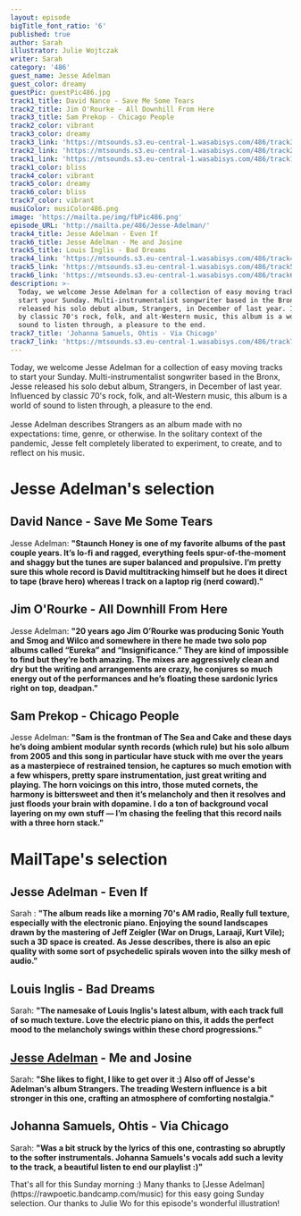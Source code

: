 ```yaml
---
layout: episode
bigTitle_font_ratio: '6'
published: true
author: Sarah
illustrator: Julie Wojtczak
writer: Sarah
category: '486'
guest_name: Jesse Adelman
guest_color: dreamy
guestPic: guestPic486.jpg
track1_title: David Nance - Save Me Some Tears
track2_title: Jim O'Rourke - All Downhill From Here
track3_title: Sam Prekop - Chicago People
track2_color: vibrant
track3_color: dreamy
track3_link: 'https://mtsounds.s3.eu-central-1.wasabisys.com/486/track3.mp3'
track2_link: 'https://mtsounds.s3.eu-central-1.wasabisys.com/486/track2.mp3'
track1_link: 'https://mtsounds.s3.eu-central-1.wasabisys.com/486/track1.mp3'
track1_color: bliss
track4_color: vibrant
track5_color: dreamy
track6_color: bliss
track7_color: vibrant
musiColor: musiColor486.png
image: 'https://mailta.pe/img/fbPic486.png'
episode_URL: 'http://mailta.pe/486/Jesse-Adelman/'
track4_title: Jesse Adelman - Even If
track6_title: Jesse Adelman - Me and Josine
track5_title: Louis Inglis - Bad Dreams
track4_link: 'https://mtsounds.s3.eu-central-1.wasabisys.com/486/track4.mp3'
track5_link: 'https://mtsounds.s3.eu-central-1.wasabisys.com/486/track5.mp3'
track6_link: 'https://mtsounds.s3.eu-central-1.wasabisys.com/486/track6.mp3'
description: >-
  Today, we welcome Jesse Adelman for a collection of easy moving tracks to
  start your Sunday. Multi-instrumentalist songwriter based in the Bronx, Jesse
  released his solo debut album, Strangers, in December of last year. Influenced
  by classic 70's rock, folk, and alt-Western music, this album is a world of
  sound to listen through, a pleasure to the end.
track7_title: 'Johanna Samuels, Ohtis - Via Chicago'
track7_link: 'https://mtsounds.s3.eu-central-1.wasabisys.com/486/track7.mp3'
---
```

<p id="introduction">Today, we welcome Jesse Adelman for a collection of easy moving tracks to start your Sunday. Multi-instrumentalist songwriter based in the Bronx, Jesse released his solo debut album, Strangers, in December of last year. Influenced by classic 70's rock, folk, and alt-Western music, this album is a world of sound to listen through, a pleasure to the end.
  <br><br>
  Jesse Adelman describes Strangers as an album made with no expectations: time, genre, or otherwise. In the solitary context of the pandemic, Jesse felt completely liberated to experiment, to create, and to reflect on his music. 
</p>

# Jesse Adelman's selection

## David Nance - Save Me Some Tears
Jesse Adelman: **"**Staunch Honey is one of my favorite albums of the past couple years. It’s lo-fi and ragged, everything feels spur-of-the-moment and shaggy but the tunes are super balanced and propulsive. I’m pretty sure this whole record is David multitracking himself but he does it direct to tape (brave hero) whereas I track on a laptop rig (nerd coward).**"**

## Jim O'Rourke - All Downhill From Here
Jesse Adelman: **"**20 years ago Jim O’Rourke was producing Sonic Youth and Smog and Wilco and somewhere in there he made two solo pop albums called “Eureka” and “Insignificance.” They are kind of impossible to find but they’re both amazing. The mixes are aggressively clean and dry but the writing and arrangements are crazy, he conjures so much energy out of the performances and he’s floating these sardonic lyrics right on top, deadpan.**"**

## Sam Prekop - Chicago People
Jesse Adelman: **"**Sam is the frontman of The Sea and Cake and these days he’s doing ambient modular synth records (which rule) but his solo album from 2005 and this song in particular have stuck with me over the years as a masterpiece of restrained tension, he captures so much emotion with a few whispers, pretty spare instrumentation, just great writing and playing. The horn voicings on this intro, those muted cornets, the harmony is bittersweet and then it’s melancholy and then it resolves and just floods your brain with dopamine. I do a ton of background vocal layering on my own stuff — I’m chasing the feeling that this record nails with a three horn stack.**"**

# MailTape's selection

## Jesse Adelman - Even If
Sarah : **"**The album reads like a morning 70's AM radio, Really full texture, especially with the electronic piano. Enjoying the sound landscapes drawn by the mastering of Jeff Zeigler (War on Drugs, Laraaji, Kurt Vile); such a 3D space is created. As Jesse describes, there is also an epic quality with some sort of psychedelic spirals woven into the silky mesh of audio.**"**  

## Louis Inglis - Bad Dreams
Sarah: **"**The namesake of Louis Inglis's latest album, with each track full of so much texture. Love the electric piano on this, it adds the perfect mood to the melancholy swings within these chord progressions.**"**

## [Jesse Adelman](https://dargz.bandcamp.com/) - Me and Josine
Sarah: **"**She likes to fight, I like to get over it :) Also off of Jesse's Adelman's album Strangers. The treading Western influence is a bit stronger in this one, crafting an atmosphere of comforting nostalgia.**"**

## Johanna Samuels, Ohtis - Via Chicago
Sarah: **"**Was a bit struck by the lyrics of this one, contrasting so abruptly to the softer instrumentals. Johanna Samuels's vocals add such a levity to the track, a beautiful listen to end our playlist :)**"**

<p id="outroduction">That's all for this Sunday morning :) Many thanks to [Jesse Adelman](https://rawpoetic.bandcamp.com/music) for this easy going Sunday selection. Our thanks to Julie Wo for this episode's wonderful illustration!</p>
